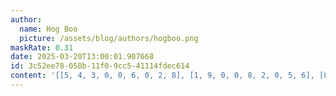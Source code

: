 ```yaml
---
author:
  name: Hog Boo
  picture: /assets/blog/authors/hogboo.png
maskRate: 0.31
date: 2025-03-20T13:00:01.907668
id: 3c52ee78-058b-11f0-9cc5-41114fdec614
content: '[[5, 4, 3, 0, 0, 6, 0, 2, 8], [1, 9, 0, 0, 8, 2, 0, 5, 6], [8, 0, 2, 4, 1, 5, 7, 0, 3], [7, 5, 6, 2, 4, 0, 3, 0, 9], [9, 0, 1, 6, 5, 7, 0, 0, 4], [2, 8, 4, 1, 9, 3, 0, 0, 7], [0, 1, 8, 7, 0, 9, 6, 4, 5], [6, 0, 5, 0, 3, 0, 9, 0, 1], [4, 0, 9, 0, 0, 1, 8, 3, 0]]'
---
```

